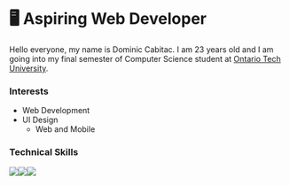 # 🖥 Aspiring Web Developer
Hello everyone, my name is Dominic Cabitac. I am 23 years old and I am going into my final semester of Computer Science student at [Ontario Tech University](https://ontariotechu.ca). 

### Interests
- Web Development
- UI Design
  - Web and Mobile

### Technical Skills
<img src='https://img.shields.io/badge/-HTML-orange'><img src='https://img.shields.io/badge/-CSS-blue'><img src='https://img.shields.io/badge/-JS-yellow'>

